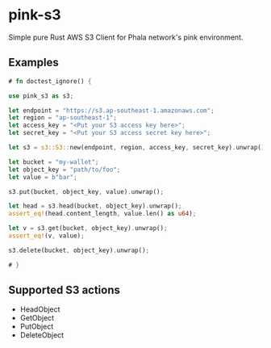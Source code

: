# pink-s3

Simple pure Rust AWS S3 Client for Phala network's pink environment.

## Examples

```rust
# fn doctest_ignore() {

use pink_s3 as s3;

let endpoint = "https://s3.ap-southeast-1.amazonaws.com";
let region = "ap-southeast-1";
let access_key = "<Put your S3 access key here>";
let secret_key = "<Put your S3 access secret key here>";

let s3 = s3::S3::new(endpoint, region, access_key, secret_key).unwrap();

let bucket = "my-wallet";
let object_key = "path/to/foo";
let value = b"bar";

s3.put(bucket, object_key, value).unwrap();

let head = s3.head(bucket, object_key).unwrap();
assert_eq!(head.content_length, value.len() as u64);

let v = s3.get(bucket, object_key).unwrap();
assert_eq!(v, value);

s3.delete(bucket, object_key).unwrap();

# }

```

## Supported S3 actions

* HeadObject
* GetObject
* PutObject
* DeleteObject
